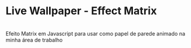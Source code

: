 # Live Wallpaper - Effect Matrix
</br>
Efeito Matrix em Javascript para usar como papel de parede animado na minha área de trabalho
